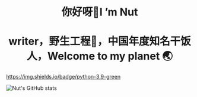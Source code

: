 ### <h1 align="center">你好呀👏I ’m Nut</h1>
### <h1 align="center">writer，野生工程🦁，中国年度知名干饭人，Welcome to my planet 🌏</h1>
https://img.shields.io/badge/python-3.9-green

<!--
**yangjianguo10/yangjianguo10** is a ✨ _special_ ✨ repository because its `README.md` (this file) appears on your GitHub profile.

Here are some ideas to get you started:

- 🔭 I’m currently working on ...
- 🌱 I’m currently learning ...
- 👯 I’m looking to collaborate on ...
- 🤔 I’m looking for help with ...
- 💬 Ask me about ...
- 📫 How to reach me: yjg13488912466@163.com
- 😄 Pronouns: ...
- ⚡ Fun fact: ...
-->
![Nut's GitHub stats](https://github-readme-stats.vercel.app/api?username=yangjianguo10&show_icons=true&theme=radical)
